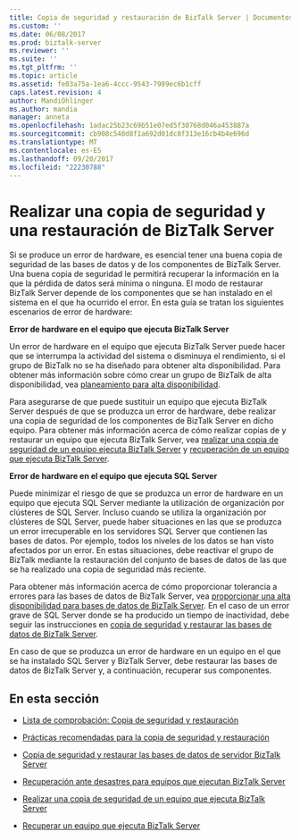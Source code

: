 ```yaml
---
title: Copia de seguridad y restauración de BizTalk Server | Documentos de Microsoft
ms.custom: ''
ms.date: 06/08/2017
ms.prod: biztalk-server
ms.reviewer: ''
ms.suite: ''
ms.tgt_pltfrm: ''
ms.topic: article
ms.assetid: fe03a75a-1ea6-4ccc-9543-7989ec6b1cff
caps.latest.revision: 4
author: MandiOhlinger
ms.author: mandia
manager: anneta
ms.openlocfilehash: 1adac25b23c69b51e07ed5f30768d046a453887a
ms.sourcegitcommit: cb908c540d8f1a692d01dc8f313e16cb4b4e696d
ms.translationtype: MT
ms.contentlocale: es-ES
ms.lasthandoff: 09/20/2017
ms.locfileid: "22230788"
---
```

# <a name="backing-up-and-restoring-biztalk-server"></a>Realizar una copia de seguridad y una restauración de BizTalk Server
Si se produce un error de hardware, es esencial tener una buena copia de seguridad de las bases de datos y de los componentes de BizTalk Server. Una buena copia de seguridad le permitirá recuperar la información en la que la pérdida de datos será mínima o ninguna. El modo de restaurar BizTalk Server depende de los componentes que se han instalado en el sistema en el que ha ocurrido el error. En esta guía se tratan los siguientes escenarios de error de hardware:  
  
 **Error de hardware en el equipo que ejecuta BizTalk Server**  
  
 Un error de hardware en el equipo que ejecuta BizTalk Server puede hacer que se interrumpa la actividad del sistema o disminuya el rendimiento, si el grupo de BizTalk no se ha diseñado para obtener alta disponibilidad. Para obtener más información sobre cómo crear un grupo de BizTalk de alta disponibilidad, vea [planeamiento para alta disponibilidad](../core/planning-for-high-availability3.md).  
  
 Para asegurarse de que puede sustituir un equipo que ejecuta BizTalk Server después de que se produzca un error de hardware, debe realizar una copia de seguridad de los componentes de BizTalk Server en dicho equipo. Para obtener más información acerca de cómo realizar copias de y restaurar un equipo que ejecuta BizTalk Server, vea [realizar una copia de seguridad de un equipo ejecuta BizTalk Server](../core/backing-up-a-computer-running-biztalk-server.md) y [recuperación de un equipo que ejecuta BizTalk Server](../core/recovering-a-computer-running-biztalk-server.md).  
  
 **Error de hardware en el equipo que ejecuta SQL Server**  
  
 Puede minimizar el riesgo de que se produzca un error de hardware en un equipo que ejecuta SQL Server mediante la utilización de organización por clústeres de SQL Server. Incluso cuando se utiliza la organización por clústeres de SQL Server, puede haber situaciones en las que se produzca un error irrecuperable en los servidores SQL Server que contienen las bases de datos. Por ejemplo, todos los niveles de los datos se han visto afectados por un error. En estas situaciones, debe reactivar el grupo de BizTalk mediante la restauración del conjunto de bases de datos de las que se ha realizado una copia de seguridad más reciente.  
  
 Para obtener más información acerca de cómo proporcionar tolerancia a errores para las bases de datos de BizTalk Server, vea [proporcionar una alta disponibilidad para bases de datos de BizTalk Server](../core/providing-high-availability-for-biztalk-server-databases.md). En el caso de un error grave de SQL Server donde se ha producido un tiempo de inactividad, debe seguir las instrucciones en [copia de seguridad y restaurar las bases de datos de BizTalk Server](../core/backing-up-and-restoring-the-biztalk-server-databases.md).  
  
 En caso de que se produzca un error de hardware en un equipo en el que se ha instalado SQL Server y BizTalk Server, debe restaurar las bases de datos de BizTalk Server y, a continuación, recuperar sus componentes.  
  
## <a name="in-this-section"></a>En esta sección  
  
-   [Lista de comprobación: Copia de seguridad y restauración](../core/checklist-backup-and-restore.md)  
  
-   [Prácticas recomendadas para la copia de seguridad y restauración](../core/best-practices-for-backup-and-restore.md)  
  
-   [Copia de seguridad y restaurar las bases de datos de servidor BizTalk Server](../core/backing-up-and-restoring-the-biztalk-server-databases.md)  
  
-   [Recuperación ante desastres para equipos que ejecutan BizTalk Server](../core/disaster-recovery-for-computers-running-biztalk-server.md)  
  
-   [Realizar una copia de seguridad de un equipo que ejecuta BizTalk Server](../core/backing-up-a-computer-running-biztalk-server.md)  
  
-   [Recuperar un equipo que ejecuta BizTalk Server](../core/recovering-a-computer-running-biztalk-server.md)